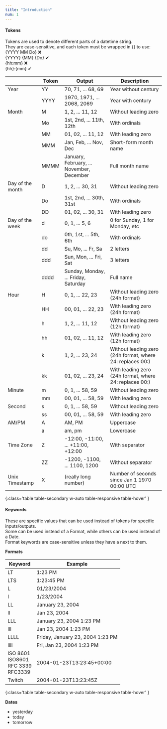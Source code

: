 ```yaml
---
title: "Introduction"
num: 1
---
```


#### Tokens
Tokens are used to denote different parts of a datetime string.<br />They are case-sensitive, and each token must be wrapped in {} to use:<br />
{YYYY MM Do} ❌<br />
{YYYY} {MM} {Do} ✔<br />
{hh:mm} ❌<br />
{hh}:{mm} ✔

|| Token | Output | Description | 
|-------|-------|--------|--------
|Year|YY|70, 71, ... 68, 69|Year without century|
||YYYY|1970, 1971, ... 2068, 2069|Year with century|
|Month|M|1, 2, ... 11, 12|Without leading zero|
||Mo|1st, 2nd, ... 11th, 12th|With ordinals|
||MM|01, 02, ... 11, 12| With leading zero|
||MMM|Jan, Feb, ... Nov, Dec|Short-form month name|
||MMMM|January, February, ... November, December|Full month name|
|Day of the month|D|1, 2, ... 30, 31|Without leading zero|
||Do|1st, 2nd, ... 30th, 31st|With ordinals
||DD|01, 02, ... 30, 31|With leading zero|
|Day of the week|d|0, 1, ... 5, 6|0 for Sunday, 1 for Monday, etc|
||do|0th, 1st, ... 5th, 6th|With ordinals|
||dd|Su, Mo, ... Fr, Sa|2 letters|
||ddd|Sun, Mon, ... Fri, Sat|3 letters|
||dddd|Sunday, Monday, ... Friday, Saturday|Full name|
|Hour|H|0, 1, ... 22, 23|Without leading zero (24h format)|
||HH|00, 01, ... 22, 23|With leading zero (24h format)|
||h|1, 2, ... 11, 12|Without leading zero (12h format)|
||hh|01, 02, ... 11, 12|With leading zero (12h format)|
||k|1, 2, ... 23, 24|Without leading zero (24h format, where 24: replaces 00:)|
||kk|01, 02, ... 23, 24|With leading zero (24h format, where 24: replaces 00:)|
|Minute|m|0, 1, ... 58, 59|Without leading zero|
||mm|00, 01, ... 58, 59|With leading zero|
|Second|s|0, 1, ... 58, 59|Without leading zero|
||ss|00, 01, ... 58, 59|With leading zero|
|AM/PM|A|AM, PM|Uppercase|
||a|am, pm|Lowercase|
|Time Zone|Z|-12:00, -11:00, ... +11:00, +12:00|With separator|
||ZZ|-1200, -1100, ... 1100, 1200|Without separator|
|Unix Timestamp|X|(really long number)|Number of seconds since Jan 1 1970 00:00 UTC|
{:class='table table-secondary w-auto table-responsive table-hover' }

#### Keywords
These are specific values that can be used instead of tokens for specific inputs/outputs.<br />
Some can be used instead of a Format, while others can be used instead of a Date.<br />
Format keywords are case-sensitive unless they have a <span class="fas fa-star-of-life fa-sm" /> next to them.

**Formats**

|Keyword|Example|
|--------|--------|
|LT|1:23 PM|
|LTS|1:23:45 PM|
|L|01/23/2004|
|l|1/23/2004|
|LL|January 23, 2004|
|ll|Jan 23, 2004|
|LLL|January 23, 2004 1:23 PM|
|lll|Jan 23, 2004 1:23 PM|
|LLLL|Friday, January 23, 2004 1:23 PM|
|llll|Fri, Jan 23, 2004 1:23 PM|
|ISO 8601 <span class="fas fa-star-of-life fa-sm" /><br />ISO8601 <span class="fas fa-star-of-life fa-sm" /><br />RFC 3339 <span class="fas fa-star-of-life fa-sm" /><br />RFC3339 <span class="fas fa-star-of-life fa-sm" />|2004-01-23T13:23:45+00:00|
|Twitch|2004-01-23T13:23:45Z|
{:class='table table-secondary w-auto table-responsive table-hover' }

**Dates**
+ yesterday
+ today
+ tomorrow
